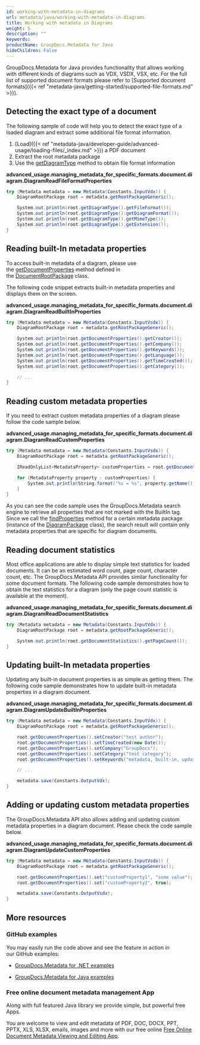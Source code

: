 ```yaml
---
id: working-with-metadata-in-diagrams
url: metadata/java/working-with-metadata-in-diagrams
title: Working with metadata in Diagrams
weight: 5
description: ""
keywords: 
productName: GroupDocs.Metadata for Java
hideChildren: False
---
```

GroupDocs.Metadata for Java provides functionality that allows working with different kinds of diagrams such as VDX, VSDX, VSX, etc. For the full list of supported document formats please refer to [Supported document formats]({{< ref "metadata-java/getting-started/supported-file-formats.md" >}}).

## Detecting the exact type of a document

The following sample of code will help you to detect the exact type of a loaded diagram and extract some additional file format information.

1.  [Load]({{< ref "metadata-java/developer-guide/advanced-usage/loading-files/_index.md" >}}) a PDF document
2.  Extract the root metadata package
3.  Use the [getDiagramType](https://apireference.groupdocs.com/metadata/java/com.groupdocs.metadata.core/DiagramRootPackage#getDiagramType()) method to obtain file format information

**advanced\_usage.managing\_metadata\_for\_specific\_formats.document.diagram.DiagramReadFileFormatProperties**

```csharp
try (Metadata metadata = new Metadata(Constants.InputVdx)) {
	DiagramRootPackage root = metadata.getRootPackageGeneric();

	System.out.println(root.getDiagramType().getFileFormat());
	System.out.println(root.getDiagramType().getDiagramFormat());
	System.out.println(root.getDiagramType().getMimeType());
	System.out.println(root.getDiagramType().getExtension());
}
```

## Reading built-In metadata properties

To access built-in metadata of a diagram, please use the [getDocumentProperties](https://apireference.groupdocs.com/metadata/java/com.groupdocs.metadata.core/DocumentRootPackage#getDocumentProperties()) method defined in the [DocumentRootPackage](https://apireference.groupdocs.com/metadata/java/com.groupdocs.metadata.core/DocumentRootPackage) class.

The following code snippet extracts built-in metadata properties and displays them on the screen.

**advanced\_usage.managing\_metadata\_for\_specific\_formats.document.diagram.DiagramReadBuiltInProperties**

```csharp
try (Metadata metadata = new Metadata(Constants.InputVsdx)) {
	DiagramRootPackage root = metadata.getRootPackageGeneric();

	System.out.println(root.getDocumentProperties().getCreator());
	System.out.println(root.getDocumentProperties().getCompany());
	System.out.println(root.getDocumentProperties().getKeywords());
	System.out.println(root.getDocumentProperties().getLanguage());
	System.out.println(root.getDocumentProperties().getTimeCreated());
	System.out.println(root.getDocumentProperties().getCategory());

	// ...
}
```

## Reading custom metadata properties

If you need to extract custom metadata properties of a diagram please follow the code sample below.

**advanced\_usage.managing\_metadata\_for\_specific\_formats.document.diagram.DiagramReadCustomProperties**

```csharp
try (Metadata metadata = new Metadata(Constants.InputVsdx)) {
	DiagramRootPackage root = metadata.getRootPackageGeneric();

	IReadOnlyList<MetadataProperty> customProperties = root.getDocumentProperties().findProperties(new ContainsTagSpecification(Tags.getDocument().getBuiltIn()).not());

	for (MetadataProperty property : customProperties) {
		System.out.println(String.format("%s = %s", property.getName(), property.getValue().getRawValue()));
	}
}
```

As you can see the code sample uses the GroupDocs.Metadata search engine to retrieve all properties that are not marked with the BuiltIn tag. Since we call the [findProperties](https://apireference.groupdocs.com/metadata/java/com.groupdocs.metadata.core/MetadataPackage#findProperties(com.groupdocs.metadata.search.Specification)) method for a certain metadata package (instance of the [DiagramPackage](https://apireference.groupdocs.com/metadata/java/com.groupdocs.metadata.core/DiagramPackage) class), the search result will contain only metadata properties that are specific for diagram documents. 

## Reading document statistics

Most office applications are able to display simple text statistics for loaded documents. It can be an estimated word count, page count, character count, etc. The GroupDocs.Metadata API provides similar functionality for some document formats. The following code sample demonstrates how to obtain the text statistics for a diagram (only the page count statistic is available at the moment).

**advanced\_usage.managing\_metadata\_for\_specific\_formats.document.diagram.DiagramReadDocumentStatistics**

```csharp
try (Metadata metadata = new Metadata(Constants.InputVdx)) {
	DiagramRootPackage root = metadata.getRootPackageGeneric();

	System.out.println(root.getDocumentStatistics().getPageCount());
}
```

## Updating built-In metadata properties

Updating any built-in document properties is as simple as getting them. The following code sample demonstrates how to update built-in metadata properties in a diagram document.

**advanced\_usage.managing\_metadata\_for\_specific\_formats.document.diagram.DiagramUpdateBuiltInProperties**

```csharp
try (Metadata metadata = new Metadata(Constants.InputVdx)) {
	DiagramRootPackage root = metadata.getRootPackageGeneric();

	root.getDocumentProperties().setCreator("test author");
	root.getDocumentProperties().setTimeCreated(new Date());
	root.getDocumentProperties().setCompany("GroupDocs");
	root.getDocumentProperties().setCategory("test category");
	root.getDocumentProperties().setKeywords("metadata, built-in, update");

	// ...

	metadata.save(Constants.OutputVdx);
}
```

## Adding or updating custom metadata properties

The GroupDocs.Metadata API also allows adding and updating custom metadata properties in a diagram document. Please check the code sample below.

**advanced\_usage.managing\_metadata\_for\_specific\_formats.document.diagram.DiagramUpdateCustomProperties**

```csharp
try (Metadata metadata = new Metadata(Constants.InputVsdx)) {
	DiagramRootPackage root = metadata.getRootPackageGeneric();

	root.getDocumentProperties().set("customProperty1", "some value");
	root.getDocumentProperties().set("customProperty2", true);

	metadata.save(Constants.OutputVsdx);
}
```

## More resources

### GitHub examples

You may easily run the code above and see the feature in action in our GitHub examples:

*   [GroupDocs.Metadata for .NET examples](https://github.com/groupdocs-metadata/GroupDocs.Metadata-for-.NET)
    
*   [GroupDocs.Metadata for Java examples](https://github.com/groupdocs-metadata/GroupDocs.Metadata-for-Java)
    

### Free online document metadata management App

Along with full featured Java library we provide simple, but powerful free Apps.

You are welcome to view and edit metadata of PDF, DOC, DOCX, PPT, PPTX, XLS, XLSX, emails, images and more with our free online [Free Online Document Metadata Viewing and Editing App](https://products.groupdocs.app/metadata).
